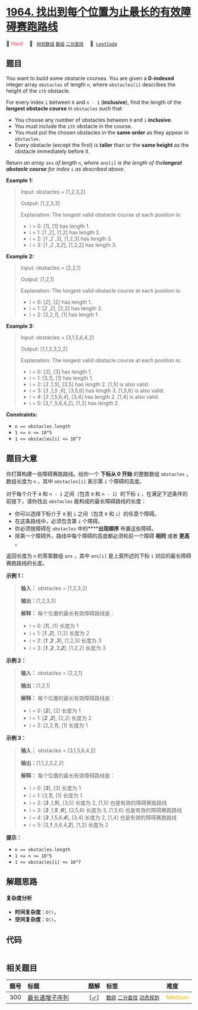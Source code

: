 # [1964. 找出到每个位置为止最长的有效障碍赛跑路线](https://leetcode.com/problems/find-the-longest-valid-obstacle-course-at-each-position)

🔴 <font color=#ff334b>Hard</font>&emsp; 🔖&ensp; [`树状数组`](/leetcode/outline/tag/binary-indexed-tree.md) [`数组`](/leetcode/outline/tag/array.md) [`二分查找`](/leetcode/outline/tag/binary-search.md)&emsp; 🔗&ensp;[`LeetCode`](https://leetcode.com/problems/find-the-longest-valid-obstacle-course-at-each-position)


## 题目

You want to build some obstacle courses. You are given a **0-indexed** integer
array `obstacles` of length `n`, where `obstacles[i]` describes the height of
the `ith` obstacle.

For every index `i` between `0` and `n - 1` (**inclusive**), find the length
of the **longest obstacle course** in `obstacles` such that:

  * You choose any number of obstacles between `0` and `i` **inclusive**.
  * You must include the `ith` obstacle in the course.
  * You must put the chosen obstacles in the **same order** as they appear in `obstacles`.
  * Every obstacle (except the first) is **taller** than or the **same height** as the obstacle immediately before it.

Return _an array_ `ans` _of length_ `n`, _where_ `ans[i]` _is the length of
the**longest obstacle course** for index_ `i` _as described above_.



**Example 1:**

> Input: obstacles = [1,2,3,2]
> 
> Output: [1,2,3,3]
> 
> Explanation: The longest valid obstacle course at each position is:
> - i = 0: [_1_], [1] has length 1.
> - i = 1: [_1_ ,_2_], [1,2] has length 2.
> - i = 2: [_1_ ,_2_ ,_3_], [1,2,3] has length 3.
> - i = 3: [_1_ ,_2_ ,3,_2_], [1,2,2] has length 3.

**Example 2:**

> Input: obstacles = [2,2,1]
> 
> Output: [1,2,1]
> 
> Explanation: The longest valid obstacle course at each position is:
> - i = 0: [_2_], [2] has length 1.
> - i = 1: [_2_ ,_2_], [2,2] has length 2.
> - i = 2: [2,2,_1_], [1] has length 1.

**Example 3:**

> Input: obstacles = [3,1,5,6,4,2]
> 
> Output: [1,1,2,3,2,2]
> 
> Explanation: The longest valid obstacle course at each position is:
> - i = 0: [_3_], [3] has length 1.
> - i = 1: [3,_1_], [1] has length 1.
> - i = 2: [_3_ ,1,_5_], [3,5] has length 2. [1,5] is also valid.
> - i = 3: [_3_ ,1,_5_ ,_6_], [3,5,6] has length 3. [1,5,6] is also valid.
> - i = 4: [_3_ ,1,5,6,_4_], [3,4] has length 2. [1,4] is also valid.
> - i = 5: [3,_1_ ,5,6,4,_2_], [1,2] has length 2.

**Constraints:**

  * `n == obstacles.length`
  * `1 <= n <= 10^5`
  * `1 <= obstacles[i] <= 10^7`


## 题目大意

你打算构建一些障碍赛跑路线。给你一个 **下标从 0 开始** 的整数数组 `obstacles` ，数组长度为 `n` ，其中
`obstacles[i]` 表示第 `i` 个障碍的高度。

对于每个介于 `0` 和 `n - 1` 之间（包含 `0` 和 `n - 1`）的下标  `i` ，在满足下述条件的前提下，请你找出
`obstacles` 能构成的最长障碍路线的长度：

  * 你可以选择下标介于 `0` 到 `i` 之间（包含 `0` 和 `i`）的任意个障碍。
  * 在这条路线中，必须包含第 `i` 个障碍。
  * 你必须按障碍在 `obstacles` 中的******出现顺序** 布置这些障碍。
  * 除第一个障碍外，路线中每个障碍的高度都必须和前一个障碍 **相同** 或者 **更高** 。

返回长度为 `n` 的答案数组 `ans` ，其中 `ans[i]` 是上面所述的下标 `i` 对应的最长障碍赛跑路线的长度。



**示例 1：**

> 
> 
> 
> 
> 
> **输入：** obstacles = [1,2,3,2]
> 
> **输出：**[1,2,3,3]
> 
> **解释：** 每个位置的最长有效障碍路线是：
> - i = 0: [_**1**_], [1] 长度为 1
> - i = 1: [_**1**_ ,_**2**_], [1,2] 长度为 2
> - i = 2: [_**1**_ ,_**2**_ ,_**3**_], [1,2,3] 长度为 3
> - i = 3: [_**1**_ ,_**2**_ ,3,_**2**_], [1,2,2] 长度为 3
> 
> 

**示例 2：**

> 
> 
> 
> 
> 
> **输入：** obstacles = [2,2,1]
> 
> **输出：**[1,2,1]
> 
> **解释：** 每个位置的最长有效障碍路线是：
> - i = 0: [_**2**_], [2] 长度为 1
> - i = 1: [_**2**_ ,_**2**_], [2,2] 长度为 2
> - i = 2: [2,2,_**1**_], [1] 长度为 1
> 
> 

**示例 3：**

> 
> 
> 
> 
> 
> **输入：** obstacles = [3,1,5,6,4,2]
> 
> **输出：**[1,1,2,3,2,2]
> 
> **解释：** 每个位置的最长有效障碍路线是：
> - i = 0: [_**3**_], [3] 长度为 1
> - i = 1: [3,_**1**_], [1] 长度为 1
> - i = 2: [_**3**_ ,1,_**5**_], [3,5] 长度为 2, [1,5] 也是有效的障碍赛跑路线
> - i = 3: [_**3**_ ,1,_**5**_ ,_**6**_], [3,5,6] 长度为 3, [1,5,6] 也是有效的障碍赛跑路线
> - i = 4: [_**3**_ ,1,5,6,_**4**_], [3,4] 长度为 2, [1,4] 也是有效的障碍赛跑路线
> - i = 5: [3,_**1**_ ,5,6,4,_**2**_], [1,2] 长度为 2
> 
> 



**提示：**

  * `n == obstacles.length`
  * `1 <= n <= 10^5`
  * `1 <= obstacles[i] <= 10^7`


## 解题思路

#### 复杂度分析

- **时间复杂度**：`O()`，
- **空间复杂度**：`O()`，

## 代码

```javascript

```

## 相关题目

| 题号 | 标题 | 题解 | 标签 | 难度 |
| :------: | :------ | :------: | :------ | :------ |
| 300 | [最长递增子序列](https://leetcode.com/problems/longest-increasing-subsequence) | [[✓]](https://2xiao.github.io/leetcode-js/leetcode/problem/0300) |  [`数组`](/leetcode/outline/tag/array.md) [`二分查找`](/leetcode/outline/tag/binary-search.md) [`动态规划`](/leetcode/outline/tag/dynamic-programming.md) | <font color=#ffb800>Medium</font> |

<style>
.blue {
    background-color: #096dd9;
    padding: 0.25rem 0.5rem;
    margin: 0;
    font-size: 0.85em;
    border-radius: 3px;
    color: white;
    font-weight: 500;
}
table th:first-of-type { width: 10%; }
table th:nth-of-type(2) { width: 35%; }
table th:nth-of-type(3) { width: 10%; }
table th:nth-of-type(4) { width: 35%; }
table th:nth-of-type(5) { width: 10%; }
</style>
